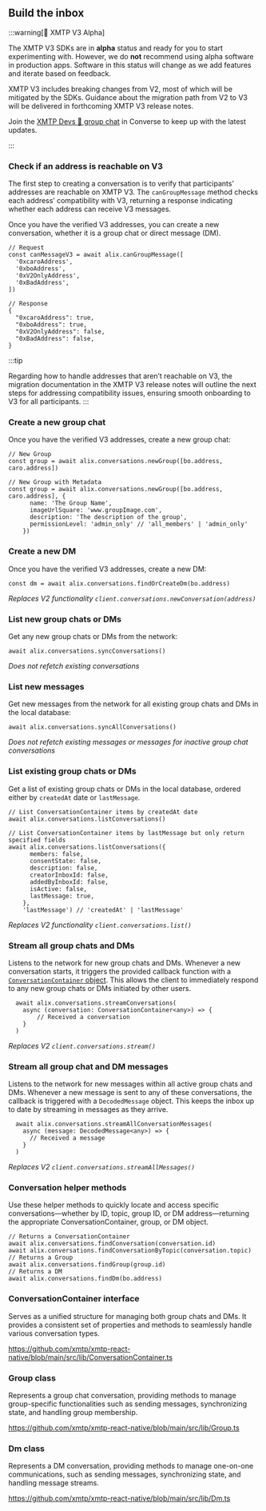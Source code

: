 ## Build the inbox

:::warning[🚧 XMTP V3 Alpha]

The XMTP V3 SDKs are in **alpha** status and ready for you to start experimenting with.
However, we do **not** recommend using alpha software in production apps. Software in this status will change as we add features and iterate based on feedback.


XMTP V3 includes breaking changes from V2, most of which will be mitigated by the SDKs. Guidance about the migration path from V2 to V3 will be delivered in forthcoming XMTP V3 release notes.

Join the [XMTP Devs 💪 group chat](https://converse.xyz/group-invite/e-KZyw77m-7sjUmEk5lgu) in Converse to keep up with the latest updates.

:::

### Check if an address is reachable on V3

The first step to creating a conversation is to verify that participants’ addresses are reachable on XMTP V3. The `canGroupMessage` method checks each address’ compatibility with V3, returning a response indicating whether each address can receive V3 messages. 

Once you have the verified V3 addresses, you can create a new conversation, whether it is a group chat or direct message (DM).

```tsx [React Native]
// Request
const canMessageV3 = await alix.canGroupMessage([
  '0xcaroAddress',
  '0xboAddress',
  '0xV2OnlyAddress',
  '0xBadAddress',
])

// Response
{
  "0xcaroAddress": true,
  "0xboAddress": true,
  "0xV2OnlyAddress": false,
  "0xBadAddress": false,
}
```

:::tip

Regarding how to handle addresses that aren’t reachable on V3, the migration documentation in the XMTP V3 release notes will outline the next steps for addressing compatibility issues, ensuring smooth onboarding to V3 for all participants.
:::

### Create a new group chat

Once you have the verified V3 addresses, create a new group chat:

```tsx [React Native]
// New Group
const group = await alix.conversations.newGroup([bo.address, caro.address])

// New Group with Metadata
const group = await alix.conversations.newGroup([bo.address, caro.address], {
      name: 'The Group Name',
      imageUrlSquare: 'www.groupImage.com',
      description: 'The description of the group',
      permissionLevel: 'admin_only' // 'all_members' | 'admin_only'
    })
```

### Create a new DM

Once you have the verified V3 addresses, create a new DM:

```tsx [React Native]
const dm = await alix.conversations.findOrCreateDm(bo.address)
```

*Replaces V2 functionality `client.conversations.newConversation(address)`*

### List new group chats or DMs

Get any new group chats or DMs from the network:

```tsx [React Native]
await alix.conversations.syncConversations()
```

*Does not refetch existing conversations*

### List new messages

Get new messages from the network for all existing group chats and DMs in the local database:

```tsx [React Native]
await alix.conversations.syncAllConversations()
```

*Does not refetch existing messages or messages for inactive group chat conversations*

### List existing group chats or DMs

Get a list of existing group chats or DMs in the local database, ordered either by `createdAt` date or `lastMessage`.

```tsx [React Native]
// List ConversationContainer items by createdAt date
await alix.conversations.listConversations()

// List ConversationContainer items by lastMessage but only return specified fields
await alix.conversations.listConversations({
      members: false,
      consentState: false,
      description: false,
      creatorInboxId: false,
      addedByInboxId: false,
      isActive: false,
      lastMessage: true,
    }, 
    'lastMessage') // 'createdAt' | 'lastMessage'
```

*Replaces V2 functionality `client.conversations.list()`*

### Stream all group chats and DMs

Listens to the network for new group chats and DMs. Whenever a new conversation starts, it triggers the provided callback function with a [`ConversationContainer` object](#conversationcontainer-interface). This allows the client to immediately respond to any new group chats or DMs initiated by other users.

```tsx [React Native]
  await alix.conversations.streamConversations(
    async (conversation: ConversationContainer<any>) => {
	    // Received a conversation
    }
  )
```

*Replaces V2 `client.conversations.stream()`*

### Stream all group chat and DM messages

Listens to the network for new messages within all active group chats and DMs. Whenever a new message is sent to any of these conversations, the callback is triggered with a `DecodedMessage` object. This keeps the inbox up to date by streaming in messages as they arrive.

```tsx [React Native]
  await alix.conversations.streamAllConversationMessages(
    async (message: DecodedMessage<any>) => {
      // Received a message
    }
  )
```

*Replaces V2 `client.conversations.streamAllMessages()`*

### Conversation helper methods

Use these helper methods to quickly locate and access specific conversations—whether by ID, topic, group ID, or DM address—returning the appropriate ConversationContainer, group, or DM object.

```tsx [React Native]
// Returns a ConversationContainer
await alix.conversations.findConversation(conversation.id)
await alix.conversations.findConversationByTopic(conversation.topic)
// Returns a Group
await alix.conversations.findGroup(group.id)
// Returns a DM
await alix.conversations.findDm(bo.address)
```

### ConversationContainer interface

Serves as a unified structure for managing both group chats and DMs. It provides a consistent set of properties and methods to seamlessly handle various conversation types.

https://github.com/xmtp/xmtp-react-native/blob/main/src/lib/ConversationContainer.ts

### Group class

Represents a group chat conversation, providing methods to manage group-specific functionalities such as sending messages, synchronizing state, and handling group membership.

https://github.com/xmtp/xmtp-react-native/blob/main/src/lib/Group.ts

### Dm class

Represents a DM conversation, providing methods to manage one-on-one communications, such as sending messages, synchronizing state, and handling message streams.

https://github.com/xmtp/xmtp-react-native/blob/main/src/lib/Dm.ts
